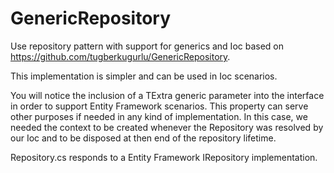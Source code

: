 GenericRepository
=================

Use repository pattern with support for generics and Ioc based on https://github.com/tugberkugurlu/GenericRepository.

This implementation is simpler and can be used in Ioc scenarios.

You will notice the inclusion of a TExtra generic parameter into the interface in order to support Entity Framework scenarios. This property can serve other purposes if needed in any kind of implementation. In this case, we needed the context to be created whenever the Repository was resolved by our Ioc and to be disposed at then end of the repository lifetime.

Repository.cs responds to a Entity Framework IRepository implementation.
